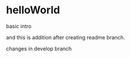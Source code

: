 # helloWorld
basic intro

and this is addition after creating readme branch. 


changes in develop branch
